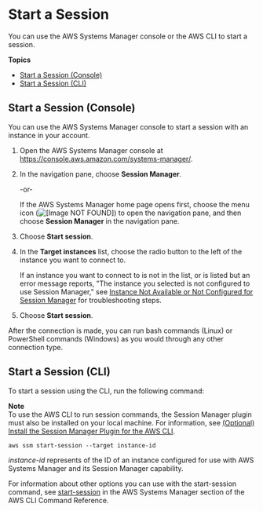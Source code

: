 # Start a Session<a name="session-manager-working-with-sessions-start"></a>

You can use the AWS Systems Manager console or the AWS CLI to start a session\.

**Topics**
+ [Start a Session \(Console\)](#start-sys-console)
+ [Start a Session \(CLI\)](#sessions-start-cli)

## Start a Session \(Console\)<a name="start-sys-console"></a>

You can use the AWS Systems Manager console to start a session with an instance in your account\.

1. Open the AWS Systems Manager console at [https://console\.aws\.amazon\.com/systems\-manager/](https://console.aws.amazon.com/systems-manager/)\.

1. In the navigation pane, choose **Session Manager**\.

   \-or\-

   If the AWS Systems Manager home page opens first, choose the menu icon \(![\[Image NOT FOUND\]](http://docs.aws.amazon.com/systems-manager/latest/userguide/images/menu-icon-small.png)\) to open the navigation pane, and then choose **Session Manager** in the navigation pane\.

1. Choose **Start session**\.

1. In the **Target instances** list, choose the radio button to the left of the instance you want to connect to\.

   If an instance you want to connect to is not in the list, or is listed but an error message reports, "The instance you selected is not configured to use Session Manager," see [Instance Not Available or Not Configured for Session Manager](session-manager-troubleshooting.md#session-manager-troubleshooting-instances) for troubleshooting steps\.

1. Choose **Start session**\.

After the connection is made, you can run bash commands \(Linux\) or PowerShell commands \(Windows\) as you would through any other connection type\.

## Start a Session \(CLI\)<a name="sessions-start-cli"></a>

To start a session using the CLI, run the following command:

**Note**  
To use the AWS CLI to run session commands, the Session Manager plugin must also be installed on your local machine\. For information, see [\(Optional\) Install the Session Manager Plugin for the AWS CLI](session-manager-working-with-install-plugin.md)\.

```
aws ssm start-session --target instance-id
```

*instance\-id* represents of the ID of an instance configured for use with AWS Systems Manager and its Session Manager capability\.

For information about other options you can use with the start\-session command, see [start\-session](https://docs.aws.amazon.com/cli/latest/reference/ssm//start-session.html) in the AWS Systems Manager section of the AWS CLI Command Reference\.